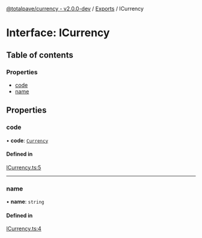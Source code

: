 [@totalpave/currency - v2.0.0-dev](../README.md) / [Exports](../modules.md) / ICurrency

# Interface: ICurrency

## Table of contents

### Properties

- [code](ICurrency.md#code)
- [name](ICurrency.md#name)

## Properties

### code

• **code**: [`Currency`](../enums/Currency.md)

#### Defined in

[ICurrency.ts:5](https://github.com/totalpave/currency/blob/b4d3e93/src/ICurrency.ts#L5)

___

### name

• **name**: `string`

#### Defined in

[ICurrency.ts:4](https://github.com/totalpave/currency/blob/b4d3e93/src/ICurrency.ts#L4)
